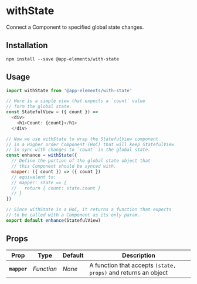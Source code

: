 # withState

Connect a Component to specified global state changes.

## Installation

`npm install --save @app-elements/with-state`

## Usage

```javascript
import withState from '@app-elements/with-state'

// Here is a simple view that expects a `count` value
// form the global state.
const StatefulView = ({ count }) =>
  <div>
    <h1>Count: {count}</h1>
  </div>

// Now we use withState to wrap the StatefulView component
// in a Higher order Component (HoC) that will keep StatefulView
// in sync with changes to `count` in the global state.
const enhance = withState({
  // Define the portion of the global state object that
  // this Component should be synced with.
  mapper: ({ count }) => ({ count })
  // equivalent to:
  // mapper: state => {
  //   return { count: state.count }
  // }
})

// Since withState is a HoC, it returns a function that expects
// to be called with a Component as its only param.
export default enhance(StatefulView)
```

## Props

| Prop                   | Type       | Default       | Description         |
|------------------------|------------|---------------|---------------------|
| **`mapper`**           | _Function_ | _None_        | A function that accepts `(state, props)` and returns an object
